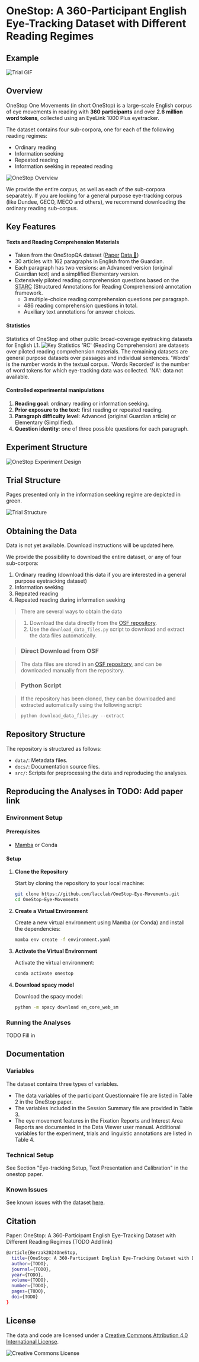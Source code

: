 # OneStop: A 360-Participant English Eye-Tracking Dataset with Different Reading Regimes

## Example

![Trial GIF](images/trial.gif)

## Overview

OneStop One Movements (in short OneStop) is a large-scale English corpus of eye movements in reading with **360 participants** and over **2.6 million word tokens**, collected using an EyeLink 1000 Plus eyetracker.

The dataset contains four sub-corpora, one for each of the following reading regimes:

* Ordinary reading
* Information seeking
* Repeated reading
* Information seeking in repeated reading

![OneStop Overview](images/overview.png)

We provide the entire corpus, as well as each of the sub-corpora separately. 
If you are looking for a general purpose eye-tracking corpus (like Dundee, GECO, MECO and others), we recommend downloading the ordinary reading sub-corpus.

## Key Features

#### Texts and Reading Comprehension Materials

* Taken from the OneStopQA dataset ([Paper](https://aclanthology.org/2020.acl-main.507/) [Data 🤗](https://huggingface.co/datasets/malmaud/onestop_qa))
* 30 articles with 162 paragraphs in English from the Guardian.
* Each paragraph has two versions: an Advanced version (original Guardian text) and a simplified Elementary version.
* Extensively piloted reading comprehension questions based on the [STARC](https://aclanthology.org/2020.acl-main.507/) (Structured Annotations for Reading Comprehension) annotation framework.
  * 3 multiple-choice reading comprehension questions per paragraph.
  * 486 reading comprehension questions in total.
  * Auxiliary text annotations for answer choices.

#### Statistics

Statistics of OneStop and other public broad-coverage eyetracking datasets for English L1.
![Key Statistics](images/statistics.png)
 'RC' (Reading Comprehension) are datasets over piloted reading comprehension materials. The remaining datasets are general purpose datasets over passages and individual sentences.
 'Words'  is the number words in the textual corpus. 'Words Recorded' is the number of word tokens for which eye-tracking data was collected. 'NA': data not available.

#### Controlled experimental manipulations

1. **Reading goal**: ordinary reading or information seeking.
2. **Prior exposure to the text**: first reading or repeated reading.
3. **Paragraph difficulty level**: Advanced (original Guardian article) or Elementary (Simplified).
4. **Question identity**: one of three possible questions for each paragraph.


## Experiment Structure

![OneStop Experiment Design](images/exp_design.png)

## Trial Structure

Pages presented only in the information seeking regime are depicted in green.

![Trial Structure](images/trial_slides.png)

## Obtaining the Data

Data is not yet available. Download instructions will be updated here.

We provide the possibility to download the entire dataset, or any of four sub-corpora:

1. Ordinary reading (download this data if you are interested in a general purpose eyetracking dataset)
2. Information seeking
3. Repeated reading
4. Repeated reading during information seeking

> There are several ways to obtain the data

> 1. Download the data directly from the [OSF repository](https://osf.io/2prdq/).
> 2. Use the `download_data_files.py` script to download and extract the data files automatically.
<!-- 3. Use the `pymovements` package to download the data. -->
<!-- 4. TODO Add other ways to obtain the data? -->

> ### Direct Download from OSF

> The data files are stored in an [OSF repository](https://osf.io/2prdq/), and can be downloaded manually from the repository.

> ### Python Script

> If the repository has been cloned, they can be downloaded and extracted automatically using the following script:

> ```python
> python download_data_files.py --extract
> ```

<!-- ### pymovements integration

OneStop is integrated into the [pymovements](https://pymovements.readthedocs.io/en/stable/index.html) package. The package allows to easily download the raw data and further process it. The following code snippet shows how to download the data:

```python
# pip install pymovements
import pymovements as pm

dataset = pm.Dataset('OneStop', path='data/OneStop')

dataset.download()
``` -->

## Repository Structure

The repository is structured as follows:

* `data/`: Metadata files.
* `docs/`: Documentation source files.
* `src/`: Scripts for preprocessing the data and reproducing the analyses.

## Reproducing the Analyses in TODO: Add paper link

### Environment Setup

#### Prerequisites

* [Mamba](https://github.com/conda-forge/miniforge#mambaforge) or Conda

#### Setup

1. **Clone the Repository**

    Start by cloning the repository to your local machine:

    ```bash
    git clone https://github.com/lacclab/OneStop-Eye-Movements.git
    cd OneStop-Eye-Movements
    ```

2. **Create a Virtual Environment**

    Create a new virtual environment using Mamba (or Conda) and install the dependencies:

    ```bash
    mamba env create -f environment.yaml
    ```

3. **Activate the Virtual Environment**

    Activate the virtual environment:

    ```bash
    conda activate onestop
    ```

4. **Download spacy model**

    Download the spacy model:

    ```bash
    python -m spacy download en_core_web_sm
    ```

### Running the Analyses

TODO Fill in

## Documentation

### Variables

The dataset contains three types of variables.

* The data variables of the participant Questionnaire file are listed in Table 2 in the OneStop paper.
* The variables included in the Session Summary file are provided in Table 3.
* The eye movement features in the Fixation Reports and Interest Area Reports are documented in the Data Viewer user manual. Additional variables for the experiment, trials and linguistic annotations are listed in Table 4.

### Technical Setup

See Section "Eye-tracking Setup, Text Presentation and Calibration" in the onestop paper.

### Known Issues

See known issues with the dataset [here](known_issues.md).

## Citation

Paper: OneStop: A 360-Participant English Eye-Tracking Dataset with Different Reading Regimes (TODO Add link)

```bash
@article{Berzak2024OneStop,
  title={OneStop: A 360-Participant English Eye-Tracking Dataset with Different Reading Regimes},
  author={TODO},
  journal={TODO},
  year={TODO},
  volume={TODO},
  number={TODO},
  pages={TODO},
  doi={TODO}
}
```

## License

The data and code are licensed under a [Creative Commons Attribution 4.0 International License](http://creativecommons.org/licenses/by/4.0/).

![Creative Commons License](https://i.creativecommons.org/l/by/4.0/88x31.png)
